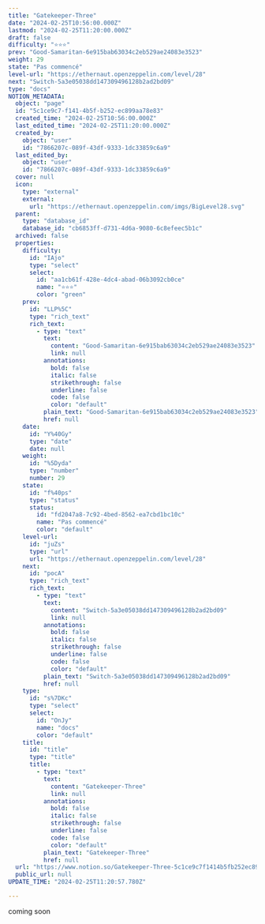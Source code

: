 ```yaml
---
title: "Gatekeeper-Three"
date: "2024-02-25T10:56:00.000Z"
lastmod: "2024-02-25T11:20:00.000Z"
draft: false
difficulty: "⭐⭐⭐"
prev: "Good-Samaritan-6e915bab63034c2eb529ae24083e3523"
weight: 29
state: "Pas commencé"
level-url: "https://ethernaut.openzeppelin.com/level/28"
next: "Switch-5a3e05038dd147309496128b2ad2bd09"
type: "docs"
NOTION_METADATA:
  object: "page"
  id: "5c1ce9c7-f141-4b5f-b252-ec899aa78e83"
  created_time: "2024-02-25T10:56:00.000Z"
  last_edited_time: "2024-02-25T11:20:00.000Z"
  created_by:
    object: "user"
    id: "7866207c-089f-43df-9333-1dc33859c6a9"
  last_edited_by:
    object: "user"
    id: "7866207c-089f-43df-9333-1dc33859c6a9"
  cover: null
  icon:
    type: "external"
    external:
      url: "https://ethernaut.openzeppelin.com/imgs/BigLevel28.svg"
  parent:
    type: "database_id"
    database_id: "cb6853ff-d731-4d6a-9080-6c8efeec5b1c"
  archived: false
  properties:
    difficulty:
      id: "IAjo"
      type: "select"
      select:
        id: "aa1cb61f-428e-4dc4-abad-06b3092cb0ce"
        name: "⭐⭐⭐"
        color: "green"
    prev:
      id: "LLP%5C"
      type: "rich_text"
      rich_text:
        - type: "text"
          text:
            content: "Good-Samaritan-6e915bab63034c2eb529ae24083e3523"
            link: null
          annotations:
            bold: false
            italic: false
            strikethrough: false
            underline: false
            code: false
            color: "default"
          plain_text: "Good-Samaritan-6e915bab63034c2eb529ae24083e3523"
          href: null
    date:
      id: "Y%40Gy"
      type: "date"
      date: null
    weight:
      id: "%5Dyda"
      type: "number"
      number: 29
    state:
      id: "f%40ps"
      type: "status"
      status:
        id: "fd2047a8-7c92-4bed-8562-ea7cbd1bc10c"
        name: "Pas commencé"
        color: "default"
    level-url:
      id: "juZs"
      type: "url"
      url: "https://ethernaut.openzeppelin.com/level/28"
    next:
      id: "pocA"
      type: "rich_text"
      rich_text:
        - type: "text"
          text:
            content: "Switch-5a3e05038dd147309496128b2ad2bd09"
            link: null
          annotations:
            bold: false
            italic: false
            strikethrough: false
            underline: false
            code: false
            color: "default"
          plain_text: "Switch-5a3e05038dd147309496128b2ad2bd09"
          href: null
    type:
      id: "s%7DKc"
      type: "select"
      select:
        id: "OnJy"
        name: "docs"
        color: "default"
    title:
      id: "title"
      type: "title"
      title:
        - type: "text"
          text:
            content: "Gatekeeper-Three"
            link: null
          annotations:
            bold: false
            italic: false
            strikethrough: false
            underline: false
            code: false
            color: "default"
          plain_text: "Gatekeeper-Three"
          href: null
  url: "https://www.notion.so/Gatekeeper-Three-5c1ce9c7f1414b5fb252ec899aa78e83"
  public_url: null
UPDATE_TIME: "2024-02-25T11:20:57.780Z"

---
```

<link rel="stylesheet" href="https://cdn.jsdelivr.net/npm/katex@0.16.2/dist/katex.min.css" integrity="sha384-bYdxxUwYipFNohQlHt0bjN/LCpueqWz13HufFEV1SUatKs1cm4L6fFgCi1jT643X" crossorigin="anonymous">


coming soon

